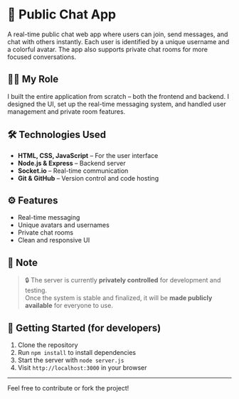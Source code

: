 # 💬 Public Chat App

A real-time public chat web app where users can join, send messages, and chat with others instantly. Each user is identified by a unique username and a colorful avatar. The app also supports private chat rooms for more focused conversations.

## 👨‍💻 My Role

I built the entire application from scratch – both the frontend and backend. I designed the UI, set up the real-time messaging system, and handled user management and private room features.

## 🛠 Technologies Used

- **HTML, CSS, JavaScript** – For the user interface  
- **Node.js & Express** – Backend server  
- **Socket.io** – Real-time communication  
- **Git & GitHub** – Version control and code hosting

## ⚙ Features

- Real-time messaging
- Unique avatars and usernames
- Private chat rooms
- Clean and responsive UI

## 🚧 Note

> 🔒 The server is currently **privately controlled** for development and testing.  
> Once the system is stable and finalized, it will be **made publicly available** for everyone to use.


## 🏁 Getting Started (for developers)

1. Clone the repository  
2. Run `npm install` to install dependencies  
3. Start the server with `node server.js`  
4. Visit `http://localhost:3000` in your browser

---

Feel free to contribute or fork the project!
